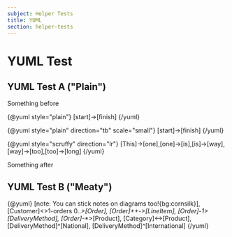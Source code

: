 ```yaml
---
subject: Helper Tests
title: YUML
section: helper-tests
---
```


# YUML Test

## YUML Test A ("Plain")

Something before

{@yuml style="plain"}
[start]->[finish]
{/yuml}

{@yuml style="plain" direction="tb" scale="small"}
[start]->[finish]
{/yuml}

{@yuml style="scruffy" direction="lr"}
[This]->[one],[one]->[is],[is]->[way],[way]->[too],[too]->[long]
{/yuml}

Something after

## YUML Test B ("Meaty")
{@yuml}
[note: You can stick notes on diagrams too!{bg:cornsilk}],[Customer]<>1-orders 0..*>[Order], [Order]++*-*>[LineItem], [Order]-1>[DeliveryMethod], [Order]*-*>[Product], [Category]<->[Product], [DeliveryMethod]^[National], [DeliveryMethod]^[International]
{/yuml}
